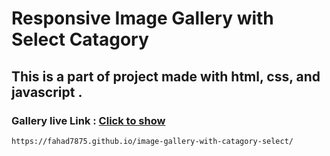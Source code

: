 
# Responsive Image Gallery with Select Catagory

## This is a part of project made with html, css, and javascript .

### Gallery live Link : [Click to show](https://fahad7875.github.io/image-gallery-with-catagory-select/)

`https://fahad7875.github.io/image-gallery-with-catagory-select/`
